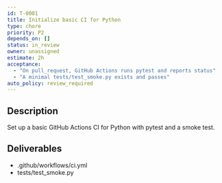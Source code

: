```yaml
---
id: T-0001
title: Initialize basic CI for Python
type: chore
priority: P2
depends_on: []
status: in_review
owner: unassigned
estimate: 2h
acceptance:
  - "On pull_request, GitHub Actions runs pytest and reports status"
  - "A minimal tests/test_smoke.py exists and passes"
auto_policy: review_required
---
```


## Description
Set up a basic GitHub Actions CI for Python with pytest and a smoke test.

## Deliverables
- .github/workflows/ci.yml
- tests/test_smoke.py
